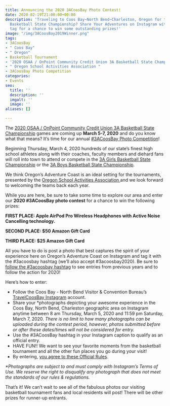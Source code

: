 ```yaml
---
title: Announcing the 2020 3ACoosBay Photo Contest!
date: 2020-02-19T21:00:00+00:00
description: 'Traveling to Coos Bay~North Bend~Charleston, Oregon for the 2020 3A
  Basketball State Championship? Share Your Adventures on Instagram with the #3ACoosBay
  tag for a chance to win some outstanding prizes!'
image: "/img/3ACoosBay2019Winner.png"
tags:
- 3ACoosBay
- " Coos Bay"
- " Oregon"
- Basketball Tournament
- '2020 OSAA / OnPoint Community Credit Union 3A Basketball State Championship '
- " Oregon School Activities Association "
- 3ACoosBay Photo Competition
categories:
- Events
seo:
  title: ''
  description: ''
  imgalt: ''
  image: ''
aliases: []

---
```

The [2020 OSAA / OnPoint Community Credit Union 3A Basketball State Championship](http://www.osaa.org/activities/bbx/brackets) games are coming up **March 5-7, 2020** and do you know what that means? It’s time for our annual [#3ACoosBay Photo Competition](https://www.instagram.com/explore/tags/3acoosbay/)!

Beginning Thursday, March 4, 2020 hundreds of our state’s finest high school athletes along with their coaches, faculty members and diehard fans will roll into town to attend or compete in the [3A Girls Basketball State Championship](http://www.osaa.org/activities/gbx/brackets) or the [3A Boys Basketball State Championship](http://www.osaa.org/activities/bbx/brackets?div=3A).

We think Oregon’s Adventure Coast is an ideal setting for the tournaments, presented by the [Oregon School Activities Association ](http://www.osaa.org/about)and we look forward to welcoming the teams back each year.

While you are here, be sure to take some time to explore our area and enter our **2020 #3ACoosBay photo contest** for a chance to win the following prizes:

**FIRST PLACE: Apple AirPod Pro Wireless Headphones with Active Noise Cancelling technology.**

**SECOND PLACE: $50 Amazon Gift Card**

**THIRD PLACE: $25 Amazon Gift Card**

All you have to do is post a photo that best captures the spirit of your experience here on Oregon’s Adventure Coast on Instagram and tag it with the #3acoosbay hashtag (we’ll also accept #3acoosbay2020). Be sure to[ follow the #3acoosbay hashtag](https://www.instagram.com/explore/tags/3acoosbay/) to see entries from previous years and to follow the action for 2020!

Here’s how to enter:

* Follow the Coos Bay - North Bend Visitor & Convention Bureau’s [TravelCoosBay Instagram](http://instagram.com/travelcoosbay) account.
* Share your *photographs depicting your awesome experience in the Coos Bay, North Bend, Charleston geographic area on Instagram anytime between 8 am Thursday, March 5, 2020 and 11:59 pm Saturday, March 7, 2020. _There is no limit to how many photographs can be uploaded during the contest period, however, photos submitted before or after these dates/times will not be considered for entry._
* Use the #3ACoosBay hashtag in your Instagram caption to qualify as an official entry.
* HAVE FUN!! We want to see your favorite moments from the basketball tournament and all the other fun places you go during your visit!
* By entering, [you agree to these Official Rules](https://www.oregonsadventurecoast.com/3a-coosbay-rules-2020).

_*Photographs are subject to and must comply with Instagram’s Terms of Use. We reserve the right to disqualify any photograph that does not meet the standards of our rules & regulations._

That’s it! We can’t wait to see all of the fabulous photos our visiting basketball tournament fans and local residents will post! There will be other prizes for runner-up entrants.